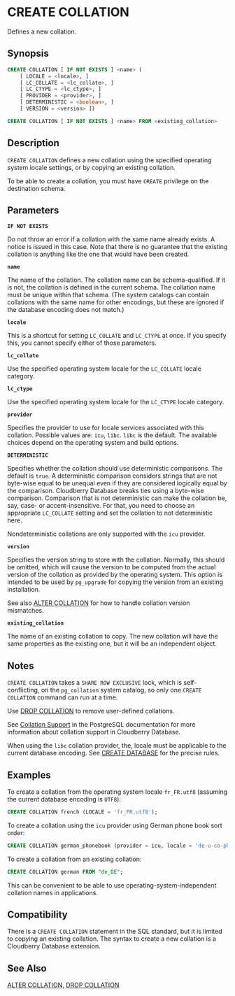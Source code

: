 # CREATE COLLATION

Defines a new collation.

## Synopsis

```sql
CREATE COLLATION [ IF NOT EXISTS ] <name> (
    [ LOCALE = <locale>, ]    
    [ LC_COLLATE = <lc_collate>, ]    
    [ LC_CTYPE = <lc_ctype>, ]
    [ PROVIDER = <provider>, ]
    [ DETERMINISTIC = <boolean>, ]
    [ VERSION = <version> ])

CREATE COLLATION [ IF NOT EXISTS ] <name> FROM <existing_collation>
```

## Description

`CREATE COLLATION` defines a new collation using the specified operating system locale settings, or by copying an existing collation.

To be able to create a collation, you must have `CREATE` privilege on the destination schema.

## Parameters

**`IF NOT EXISTS`**

Do not throw an error if a collation with the same name already exists. A notice is issued in this case. Note that there is no guarantee that the existing collation is anything like the one that would have been created.

**`name`**

The name of the collation. The collation name can be schema-qualified. If it is not, the collation is defined in the current schema. The collation name must be unique within that schema. (The system catalogs can contain collations with the same name for other encodings, but these are ignored if the database encoding does not match.)

**`locale`**

This is a shortcut for setting `LC_COLLATE` and `LC_CTYPE` at once. If you specify this, you cannot specify either of those parameters.

**`lc_collate`**

Use the specified operating system locale for the `LC_COLLATE` locale category.

**`lc_ctype`**

Use the specified operating system locale for the `LC_CTYPE` locale category.

**`provider`**

Specifies the provider to use for locale services associated with this collation. Possible values are: `icu`, `libc`. `libc` is the default. The available choices depend on the operating system and build options.

**`DETERMINISTIC`**

Specifies whether the collation should use deterministic comparisons. The default is `true`. A deterministic comparison considers strings that are not byte-wise equal to be unequal even if they are considered logically equal by the comparison. Cloudberry Database breaks ties using a byte-wise comparison. Comparison that is not deterministic can make the collation be, say, case- or accent-insensitive. For that, you need to choose an appropriate `LC_COLLATE` setting and set the collation to not deterministic here.

Nondeterministic collations are only supported with the `icu` provider.

**`version`**

Specifies the version string to store with the collation. Normally, this should be omitted, which will cause the version to be computed from the actual version of the collation as provided by the operating system. This option is intended to be used by `pg_upgrade` for copying the version from an existing installation.

See also [ALTER COLLATION](/docs/sql-statements/sql-stmt-alter-collation.md) for how to handle collation version mismatches.

**`existing_collation`**

The name of an existing collation to copy. The new collation will have the same properties as the existing one, but it will be an independent object.

## Notes

`CREATE COLLATION` takes a `SHARE ROW EXCLUSIVE` lock, which is self-conflicting, on the `pg_collation` system catalog, so only one `CREATE COLLATION` command can run at a time.

Use [DROP COLLATION](/docs/sql-statements/sql-stmt-drop-collation.md) to remove user-defined collations.

See [Collation Support](https://www.postgresql.org/docs/12/collation.html) in the PostgreSQL documentation for more information about collation support in Cloudberry Database.

When using the `libc` collation provider, the, locale must be applicable to the current database encoding. See [CREATE DATABASE](/docs/sql-statements/sql-stmt-create-database.md) for the precise rules.

## Examples

To create a collation from the operating system locale `fr_FR.utf8` (assuming the current database encoding is `UTF8`):

```sql
CREATE COLLATION french (LOCALE = 'fr_FR.utf8');
```

To create a collation using the `icu` provider using German phone book sort order:

```sql
CREATE COLLATION german_phonebook (provider = icu, locale = 'de-u-co-phonebk');
```

To create a collation from an existing collation:

```sql
CREATE COLLATION german FROM "de_DE";
```

This can be convenient to be able to use operating-system-independent collation names in applications.

## Compatibility

There is a `CREATE COLLATION` statement in the SQL standard, but it is limited to copying an existing collation. The syntax to create a new collation is a Cloudberry Database extension.

## See Also

[ALTER COLLATION](/docs/sql-statements/sql-stmt-alter-collation.md), [DROP COLLATION](/docs/sql-statements/sql-stmt-drop-collation.md)



